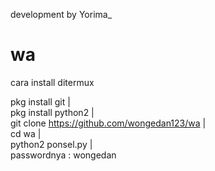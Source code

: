 development by Yorima_
# wa
cara install ditermux

pkg install git |</br>
pkg install python2 |</br>
git clone https://github.com/wongedan123/wa |</br>
cd wa |<br>
python2 ponsel.py |</br>
passwordnya : wongedan
